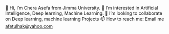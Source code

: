   👋 Hi, I’m Chera Asefa from Jimma University.
👀 I’m interested in Artificial Intelligence, Deep learning, Machine Learning.
💞️ I’m looking to collaborate on Deep learning, machine learning Projects
📫 How to reach me: Email me afetulhak@yahoo.com

<!---
CHERAASEFA/CHERAASEFA is a ✨ special ✨ repository because its `README.md` (this file) appears on your GitHub profile.
You can click the Preview link to take a look at your changes.
--->
